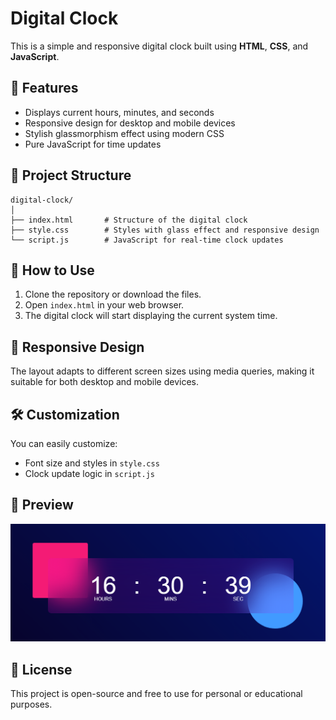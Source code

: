 # Digital Clock

This is a simple and responsive digital clock built using **HTML**, **CSS**, and **JavaScript**.

## 🔧 Features

- Displays current hours, minutes, and seconds
- Responsive design for desktop and mobile devices
- Stylish glassmorphism effect using modern CSS
- Pure JavaScript for time updates

## 📁 Project Structure

```
digital-clock/
│
├── index.html       # Structure of the digital clock
├── style.css        # Styles with glass effect and responsive design
└── script.js        # JavaScript for real-time clock updates
```

## 🚀 How to Use

1. Clone the repository or download the files.
2. Open `index.html` in your web browser.
3. The digital clock will start displaying the current system time.

## 📱 Responsive Design

The layout adapts to different screen sizes using media queries, making it suitable for both desktop and mobile devices.

## 🛠️ Customization

You can easily customize:
- Font size and styles in `style.css`
- Clock update logic in `script.js`

## 📸 Preview

![Digital Clock Screenshot](images/desktopview.png) 

## 📄 License

This project is open-source and free to use for personal or educational purposes.
